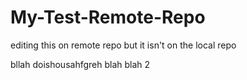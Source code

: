 # My-Test-Remote-Repo

editing this on remote repo but it isn't on the local repo 


 bllah doishousahfgreh
blah blah 2 
